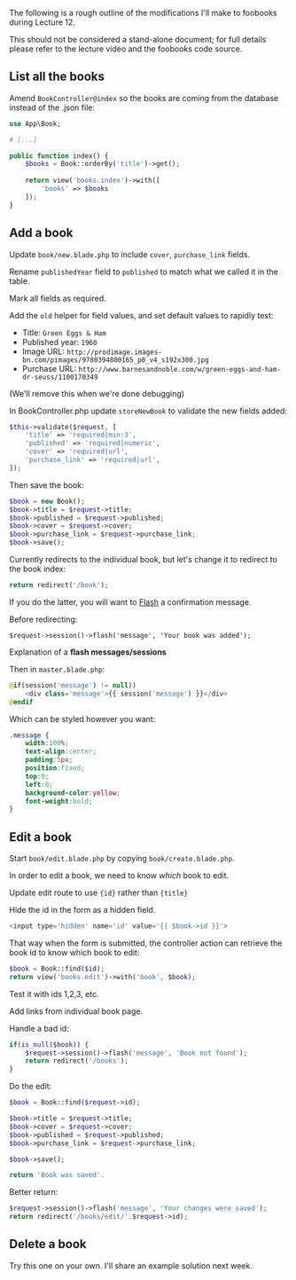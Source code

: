 The following is a rough outline of the modifications I'll make to foobooks during Lecture 12.

This should not be considered a stand-alone document; for full details please refer to the lecture video and the foobooks code source.


## List all the books
Amend `BookController@index` so the books are coming from the database instead of the .json file:

```php
use App\Book;

# [...]

public function index() {
    $books = Book::orderBy('title')->get();
    
    return view('books.index')->with([
        'books' => $books
    ]);
}
```



## Add a book
Update `book/new.blade.php` to include `cover`, `purchase_link` fields.

Rename `publishedYear` field to `published` to match what we called it in the table.

Mark all fields as required.

Add the `old` helper for field values, and set default values to rapidly test:

+ Title: `Green Eggs & Ham`
+ Published year: `1960`
+ Image URL: `http://prodimage.images-bn.com/pimages/9780394800165_p0_v4_s192x300.jpg`
+ Purchase URL: `http://www.barnesandnoble.com/w/green-eggs-and-ham-dr-seuss/1100170349`

(We'll remove this when we're done debugging)

In BookController.php update `storeNewBook` to validate the new fields added:

```php
$this->validate($request, [
    'title' => 'required|min:3',
    'published' => 'required|numeric',
    'cover' => 'required|url',
    'purchase_link' => 'required|url',
]);
```

Then save the book:
```php
$book = new Book();
$book->title = $request->title;
$book->published = $request->published;
$book->cover = $request->cover;
$book->purchase_link = $request->purchase_link;
$book->save();
```

Currently redirects to the individual book, but let's change it to redirect to the book index:
```php
return redirect('/book');
```

If you do the latter, you will want to [Flash](http://laravel.com/docs/session#flash-data) a confirmation message.

Before redirecting:
```
$request->session()->flash('message', 'Your book was added');
```

Explanation of a __flash messages/sessions__

Then in `master.blade.php`:

```php
@if(session('message') != null))
    <div class='message'>{{ session('message') }}</div>
@endif
```

Which can be styled however you want:
```css
.message {
    width:100%;
    text-align:center;
    padding:5px;
    position:fixed;
    top:0;
    left:0;
    background-color:yellow;
    font-weight:bold;
}
```


## Edit a book
Start `book/edit.blade.php` by copying `book/create.blade.php`.

In order to edit a book, we need to know *which* book to edit.

Update edit route to use `{id}` rather than `{title}`

Hide the id in the form as a hidden field.
```php
<input type='hidden' name='id' value='{{ $book->id }}'>
```

That way when the form is submitted, the controller action can retrieve the book id to know which book to edit:
```php
$book = Book::find($id);
return view('books.edit')->with('book', $book);
```

Test it with ids 1,2,3, etc.

Add links from individual book page.

Handle a bad id:
```php
if(is_null($book)) {
    $request->session()->flash('message', 'Book not found');
    return redirect('/books');
}
```

Do the edit:
```php
$book = Book::find($request->id);

$book->title = $request->title;
$book->cover = $request->cover;
$book->published = $request->published;
$book->purchase_link = $request->purchase_link;

$book->save();

return 'Book was saved'.
```


Better return:
```php
$request->session()->flash('message', 'Your changes were saved');
return redirect('/books/edit/'.$request->id);
```


## Delete a book
Try this one on your own. I'll share an example solution next week.
